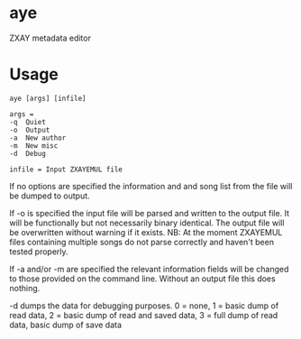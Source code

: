 # aye
ZXAY metadata editor

# Usage
```
aye [args] [infile]

args = 
-q  Quiet
-o  Output
-a  New author
-m  New misc
-d  Debug

infile = Input ZXAYEMUL file
```

If no options are specified the information and and song list from the file will be dumped to output.

If -o is specified the input file will be parsed and written to the output file.  It will be functionally but not necessarily binary identical.  The output file will be overwritten without warning if it exists.
NB: At the moment ZXAYEMUL files containing multiple songs do not parse correctly and haven't been tested properly.

If -a and/or -m are specified the relevant information fields will be changed to those provided on the command line.  Without an output file this does nothing.

-d dumps the data for debugging purposes. 0 = none,
1 = basic dump of read data, 
2 = basic dump of read and saved data, 
3 = full dump of read data, basic dump of save data

